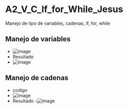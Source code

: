 # A2_V_C_If_for_While_Jesus
Manejo de tipo de variables, cadenas, if, for, while
## Manejo de variables
- ![image](https://github.com/user-attachments/assets/9c69f30b-cf1f-41f5-a90a-5efa2eef8bfb)
- Resultado
- ![image](https://github.com/user-attachments/assets/cab6e581-df60-46d6-9319-87860f033f81)
## Manejo de cadenas
- codigo
- ![image](https://github.com/user-attachments/assets/21eecf84-5890-4d71-a3d3-0126d72776d2)
- Resultado
-![image](https://github.com/user-attachments/assets/d38a5f42-7e2c-45a0-b4d4-4d5219a1ea8e)
 
